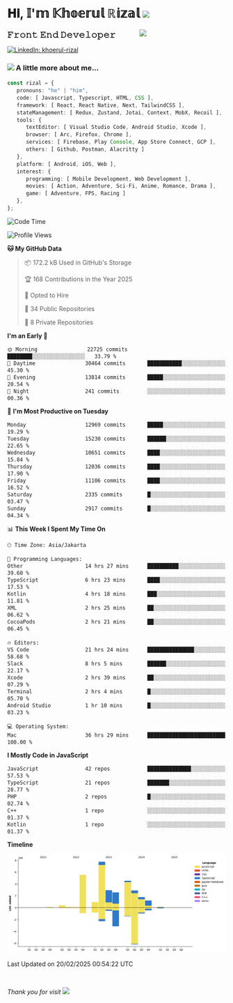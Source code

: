 <h1> 𝐇𝐢, 𝕀'𝕞 𝕂𝕙𝕠𝕖𝕣𝕦𝕝 ℝ𝕚𝕫𝕒𝕝 <img src="https://media.giphy.com/media/mGcNjsfWAjY5AEZNw6/giphy.gif" width="50"></h1>
<img align='right' src="https://media.giphy.com/media/v1.Y2lkPTc5MGI3NjExOWI2ajR2NGJubzBsZHFuaHMwajRrcDNsNXJwOG8yb3F0NjhkNXF4OSZlcD12MV9pbnRlcm5hbF9naWZfYnlfaWQmY3Q9cw/fkZukR450RQ1qnGaq9/giphy.gif" width="200">
<strong style="font-size:20px;">𝙵𝚛𝚘𝚗𝚝 𝙴𝚗𝚍 𝙳𝚎𝚟𝚎𝚕𝚘𝚙𝚎𝚛</strong>
</p></em>

[![LinkedIn: khoerul-rizal](https://img.shields.io/badge/khoerul--rizal-blue?style=flat-square&logo=Linkedin&logoColor=white&link=https://www.linkedin.com/in/khoerul-rizal/)](https://www.linkedin.com/in/khoerul-rizal/)

### <img src="https://media.giphy.com/media/VgCDAzcKvsR6OM0uWg/giphy.gif" width="50"> A little more about me...

```typescript
const rizal = {
   pronouns: "he" | "him",
   code: [ Javascript, Typescript, HTML, CSS ],
   framework: [ React, React Native, Next, TailwindCSS ],
   stateManagement: [ Redux, Zustand, Jotai, Context, MobX, Recoil ],
   tools: {
      textEditor: [ Visual Studio Code, Android Studio, Xcode ],
      browser: [ Arc, Firefox, Chrome ],
      services: [ Firebase, Play Console, App Store Connect, GCP ],
      others: [ Github, Postman, Alacritty ]
   },
   platform: [ Android, iOS, Web ],
   interest: {
      programming: [ Mobile Development, Web Development ],
      movies: [ Action, Adventure, Sci-Fi, Anime, Romance, Drama ],
      game: [ Adventure, FPS, Racing ]
   },
};
```

<!--START_SECTION:waka-->
![Code Time](http://img.shields.io/badge/Code%20Time-2%2C235%20hrs%2055%20mins-blue)

![Profile Views](http://img.shields.io/badge/Profile%20Views-0-blue)

**🐱 My GitHub Data** 

> 📦 172.2 kB Used in GitHub's Storage 
 > 
> 🏆 168 Contributions in the Year 2025
 > 
> 💼 Opted to Hire
 > 
> 📜 34 Public Repositories 
 > 
> 🔑 8 Private Repositories 
 > 
**I'm an Early 🐤** 

```text
🌞 Morning                22725 commits       ████████░░░░░░░░░░░░░░░░░   33.79 % 
🌆 Daytime                30464 commits       ███████████░░░░░░░░░░░░░░   45.30 % 
🌃 Evening                13814 commits       █████░░░░░░░░░░░░░░░░░░░░   20.54 % 
🌙 Night                  241 commits         ░░░░░░░░░░░░░░░░░░░░░░░░░   00.36 % 
```
📅 **I'm Most Productive on Tuesday** 

```text
Monday                   12969 commits       █████░░░░░░░░░░░░░░░░░░░░   19.29 % 
Tuesday                  15230 commits       ██████░░░░░░░░░░░░░░░░░░░   22.65 % 
Wednesday                10651 commits       ████░░░░░░░░░░░░░░░░░░░░░   15.84 % 
Thursday                 12036 commits       ████░░░░░░░░░░░░░░░░░░░░░   17.90 % 
Friday                   11106 commits       ████░░░░░░░░░░░░░░░░░░░░░   16.52 % 
Saturday                 2335 commits        █░░░░░░░░░░░░░░░░░░░░░░░░   03.47 % 
Sunday                   2917 commits        █░░░░░░░░░░░░░░░░░░░░░░░░   04.34 % 
```


📊 **This Week I Spent My Time On** 

```text
🕑︎ Time Zone: Asia/Jakarta

💬 Programming Languages: 
Other                    14 hrs 27 mins      ██████████░░░░░░░░░░░░░░░   39.60 % 
TypeScript               6 hrs 23 mins       ████░░░░░░░░░░░░░░░░░░░░░   17.53 % 
Kotlin                   4 hrs 18 mins       ███░░░░░░░░░░░░░░░░░░░░░░   11.81 % 
XML                      2 hrs 25 mins       ██░░░░░░░░░░░░░░░░░░░░░░░   06.62 % 
CocoaPods                2 hrs 21 mins       ██░░░░░░░░░░░░░░░░░░░░░░░   06.45 % 

🔥 Editors: 
VS Code                  21 hrs 24 mins      ███████████████░░░░░░░░░░   58.68 % 
Slack                    8 hrs 5 mins        ██████░░░░░░░░░░░░░░░░░░░   22.17 % 
Xcode                    2 hrs 39 mins       ██░░░░░░░░░░░░░░░░░░░░░░░   07.29 % 
Terminal                 2 hrs 4 mins        █░░░░░░░░░░░░░░░░░░░░░░░░   05.70 % 
Android Studio           1 hr 10 mins        █░░░░░░░░░░░░░░░░░░░░░░░░   03.23 % 

💻 Operating System: 
Mac                      36 hrs 29 mins      █████████████████████████   100.00 % 
```

**I Mostly Code in JavaScript** 

```text
JavaScript               42 repos            ██████████████░░░░░░░░░░░   57.53 % 
TypeScript               21 repos            ███████░░░░░░░░░░░░░░░░░░   28.77 % 
PHP                      2 repos             █░░░░░░░░░░░░░░░░░░░░░░░░   02.74 % 
C++                      1 repo              ░░░░░░░░░░░░░░░░░░░░░░░░░   01.37 % 
Kotlin                   1 repo              ░░░░░░░░░░░░░░░░░░░░░░░░░   01.37 % 
```



**Timeline**

![Lines of Code chart](https://raw.githubusercontent.com/khoerulrizal/khoerulrizal/main/assets/bar_graph.png)


 Last Updated on 20/02/2025 00:54:22 UTC
<!--END_SECTION:waka-->
</details>
<br/>

<em>Thank you for visit</em> <img src="https://media.giphy.com/media/v1.Y2lkPTc5MGI3NjExcHdvNm1qZWtjaGw0ZjdwM3Z3NnY2dHlueTVuODBta2FiY20wM2YybSZlcD12MV9pbnRlcm5hbF9naWZfYnlfaWQmY3Q9cw/tV25tpdKqdFa9x81k2/giphy.gif" width="40">
